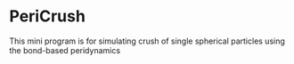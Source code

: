 # PeriCrush
This mini program is for simulating crush of single spherical particles using the bond-based peridynamics
